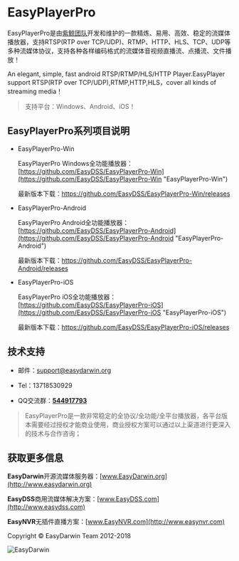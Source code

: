 # EasyPlayerPro #

EasyPlayerPro是由[紫鲸团队](http://www.pvale.com "紫鲸云")开发和维护的一款精炼、易用、高效、稳定的流媒体播放器，支持RTSP(RTP over TCP/UDP)、RTMP、HTTP、HLS、TCP、UDP等多种流媒体协议，支持各种各样编码格式的流媒体音视频直播流、点播流、文件播放！

An elegant, simple, fast android RTSP/RTMP/HLS/HTTP Player.EasyPlayer support RTSP(RTP over TCP/UDP),RTMP,HTTP,HLS，cover all kinds of streaming media！

>支持平台：Windows、Android、iOS！


## EasyPlayerPro系列项目说明 ##

- EasyPlayerPro-Win

	EasyPlayerPro Windows全功能播放器：[https://github.com/EasyDSS/EasyPlayerPro-Win](https://github.com/EasyDSS/EasyPlayerPro-Win "EasyPlayerPro-Win")

	最新版本下载：https://github.com/EasyDSS/EasyPlayerPro-Win/releases

- EasyPlayerPro-Android

	EasyPlayerPro Android全功能播放器：[https://github.com/EasyDSS/EasyPlayerPro-Android](https://github.com/EasyDSS/EasyPlayerPro-Android "EasyPlayerPro-Android")

	最新版本下载：https://github.com/EasyDSS/EasyPlayerPro-Android/releases

- EasyPlayerPro-iOS

	EasyPlayerPro iOS全功能播放器：[https://github.com/EasyDSS/EasyPlayerPro-iOS](https://github.com/EasyDSS/EasyPlayerPro-iOS "EasyPlayerPro-iOS")

	最新版本下载：https://github.com/EasyDSS/EasyPlayerPro-iOS/releases



## 技术支持 ##

- 邮件：[support@easydarwin.org](mailto:support@easydarwin.org) 

- Tel：13718530929

- QQ交流群：<a href="http://jq.qq.com/?_wv=1027&k=2IDkJId" target="_blank" title="EasyPlayerPro">**544917793**</a>

> EasyPlayerPro是一款非常稳定的全协议/全功能/全平台播放器，各平台版本需要经过授权才能商业使用，商业授权方案可以通过以上渠道进行更深入的技术与合作咨询；


## 获取更多信息 ##

**EasyDarwin**开源流媒体服务器：[www.EasyDarwin.org](http://www.easydarwin.org)

**EasyDSS**商用流媒体解决方案：[www.EasyDSS.com](http://www.easydss.com)

**EasyNVR**无插件直播方案：[www.EasyNVR.com](http://www.easynvr.com)

Copyright &copy; EasyDarwin Team 2012-2018

![EasyDarwin](http://www.easydarwin.org/skin/easydarwin/images/wx_qrcode.jpg)
